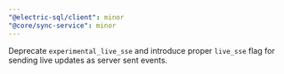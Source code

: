 ```yaml
---
"@electric-sql/client": minor
"@core/sync-service": minor
---
```


Deprecate `experimental_live_sse` and introduce proper `live_sse` flag for sending live updates as server sent events.
